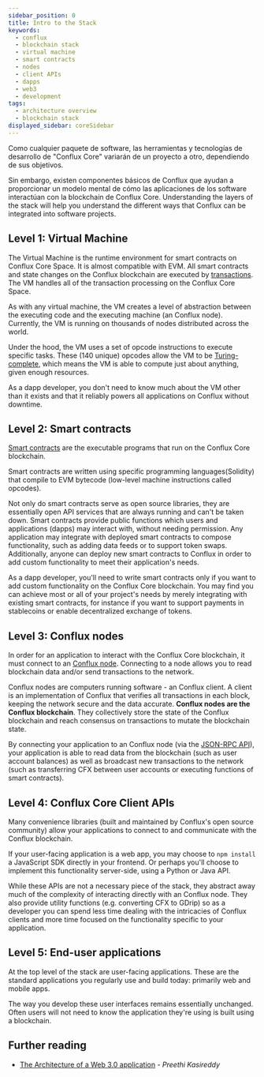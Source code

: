 ```yaml
---
sidebar_position: 0
title: Intro to the Stack
keywords:
  - conflux
  - blockchain stack
  - virtual machine
  - smart contracts
  - nodes
  - client APIs
  - dapps
  - web3
  - development
tags:
  - architecture overview
  - blockchain stack
displayed_sidebar: coreSidebar
---
```


Como cualquier paquete de software, las herramientas y tecnologías de desarrollo de "Conflux Core" variarán de un proyecto a otro, dependiendo de sus objetivos.

Sin embargo, existen componentes básicos de Conflux que ayudan a proporcionar un modelo mental de cómo las aplicaciones de los software interactúan con la blockchain de Conflux Core. Understanding the layers of the stack will help you understand the different ways that Conflux can be integrated into software projects.

## Level 1: Virtual Machine

The Virtual Machine is the runtime environment for smart contracts on Conflux Core Space. It is almost compatible with EVM. All smart contracts and state changes on the Conflux blockchain are executed by [transactions](../core-space-basics/transactions/overview.md). The VM handles all of the transaction processing on the Conflux Core Space.

As with any virtual machine, the VM creates a level of abstraction between the executing code and the executing machine (an Conflux node). Currently, the VM is running on thousands of nodes distributed across the world.

Under the hood, the VM uses a set of opcode instructions to execute specific tasks. These (140 unique) opcodes allow the VM to be [Turing-complete](https://en.wikipedia.org/wiki/Turing_completeness), which means the VM is able to compute just about anything, given enough resources.

As a dapp developer, you don't need to know much about the VM other than it exists and that it reliably powers all applications on Conflux without downtime.

## Level 2: Smart contracts

[Smart contracts](./smart-contracts) are the executable programs that run on the Conflux Core blockchain.

Smart contracts are written using specific programming languages(Solidity) that compile to EVM bytecode (low-level machine instructions called opcodes).

Not only do smart contracts serve as open source libraries, they are essentially open API services that are always running and can't be taken down. Smart contracts provide public functions which users and applications (dapps) may interact with, without needing permission. Any application may integrate with deployed smart contracts to compose functionality, such as adding data feeds or to support token swaps. Additionally, anyone can deploy new smart contracts to Conflux in order to add custom functionality to meet their application's needs.

As a dapp developer, you'll need to write smart contracts only if you want to add custom functionality on the Conflux Core blockchain. You may find you can achieve most or all of your project's needs by merely integrating with existing smart contracts, for instance if you want to support payments in stablecoins or enable decentralized exchange of tokens.

## Level 3: Conflux nodes

In order for an application to interact with the Conflux Core blockchain, it must connect to an [Conflux node](../../general/run-a-node/Overview.md). Connecting to a node allows you to read blockchain data and/or send transactions to the network.

Conflux nodes are computers running software - an Conflux client. A client is an implementation of Conflux that verifies all transactions in each block, keeping the network secure and the data accurate. **Conflux nodes are the Conflux blockchain**. They collectively store the state of the Conflux blockchain and reach consensus on transactions to mutate the blockchain state.

By connecting your application to an Conflux node (via the [JSON-RPC API](./json-rpc/)), your application is able to read data from the blockchain (such as user account balances) as well as broadcast new transactions to the network (such as transferring CFX between user accounts or executing functions of smart contracts).

## Level 4: Conflux Core Client APIs

Many convenience libraries (built and maintained by Conflux's open source community) allow your applications to connect to and communicate with the Conflux blockchain.

If your user-facing application is a web app, you may choose to `npm install` a JavaScript SDK directly in your frontend. Or perhaps you'll choose to implement this functionality server-side, using a Python or Java API.

While these APIs are not a necessary piece of the stack, they abstract away much of the complexity of interacting directly with an Conflux node. They also provide utility functions (e.g. converting CFX to GDrip) so as a developer you can spend less time dealing with the intricacies of Conflux clients and more time focused on the functionality specific to your application.

## Level 5: End-user applications

At the top level of the stack are user-facing applications. These are the standard applications you regularly use and build today: primarily web and mobile apps.

The way you develop these user interfaces remains essentially unchanged. Often users will not need to know the application they're using is built using a blockchain.

## Further reading

- [The Architecture of a Web 3.0 application](https://www.preethikasireddy.com/post/the-architecture-of-a-web-3-0-application) - _Preethi Kasireddy_
